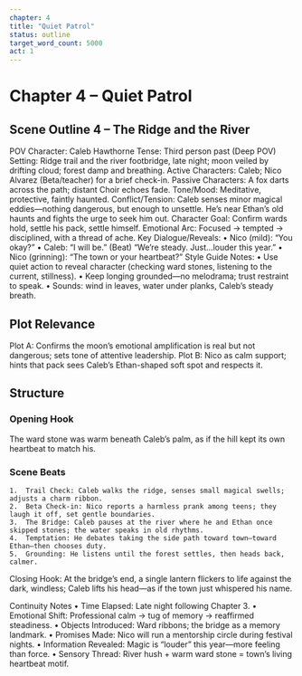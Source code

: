 ```yaml
---
chapter: 4
title: "Quiet Patrol"
status: outline
target_word_count: 5000
act: 1
---
```


# Chapter 4 – Quiet Patrol

## Scene Outline 4 – The Ridge and the River

POV Character: Caleb Hawthorne
Tense: Third person past (Deep POV)
Setting: Ridge trail and the river footbridge, late night; moon veiled by drifting cloud; forest damp and breathing.
Active Characters: Caleb; Nico Alvarez (Beta/teacher) for a brief check-in.
Passive Characters: A fox darts across the path; distant Choir echoes fade.
Tone/Mood: Meditative, protective, faintly haunted.
Conflict/Tension: Caleb senses minor magical eddies—nothing dangerous, but enough to unsettle. He’s near Ethan’s old haunts and fights the urge to seek him out.
Character Goal: Confirm wards hold, settle his pack, settle himself.
Emotional Arc: Focused → tempted → disciplined, with a thread of ache.
Key Dialogue/Reveals:
	•	Nico (mild): “You okay?”
	•	Caleb: “I will be.” (Beat) “We’re steady. Just…louder this year.”
	•	Nico (grinning): “The town or your heartbeat?”
Style Guide Notes:
	•	Use quiet action to reveal character (checking ward stones, listening to the current, stillness).
	•	Keep longing grounded—no melodrama; trust restraint to speak.
	•	Sounds: wind in leaves, water under planks, Caleb’s steady breath.

## Plot Relevance

Plot A: Confirms the moon’s emotional amplification is real but not dangerous; sets tone of attentive leadership.
Plot B: Nico as calm support; hints that pack sees Caleb’s Ethan-shaped soft spot and respects it.

## Structure

### Opening Hook
The ward stone was warm beneath Caleb’s palm, as if the hill kept its own heartbeat to match his.

### Scene Beats
	1.	Trail Check: Caleb walks the ridge, senses small magical swells; adjusts a charm ribbon.
	2.	Beta Check-in: Nico reports a harmless prank among teens; they laugh it off, set gentle boundaries.
	3.	The Bridge: Caleb pauses at the river where he and Ethan once skipped stones; the water speaks in old rhythms.
	4.	Temptation: He debates taking the side path toward town—toward Ethan—then chooses duty.
	5.	Grounding: He listens until the forest settles, then heads back, calmer.

Closing Hook: At the bridge’s end, a single lantern flickers to life against the dark, windless; Caleb lifts his head—as if the town just whispered his name.

Continuity Notes
	•	Time Elapsed: Late night following Chapter 3.
	•	Emotional Shift: Professional calm → tug of memory → reaffirmed steadiness.
	•	Objects Introduced: Ward ribbons; the bridge as a memory landmark.
	•	Promises Made: Nico will run a mentorship circle during festival nights.
	•	Information Revealed: Magic is “louder” this year—more feeling than force.
	•	Sensory Thread: River hush + warm ward stone = town’s living heartbeat motif.

